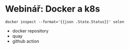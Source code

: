 # Webinář: Docker a k8s

`docker inspect --format='{{json .State.Status}}' selen`


- docker repository
- quay
- github action
